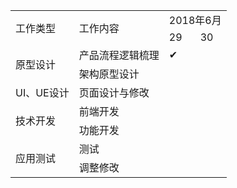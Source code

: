 <head>
<meta http-equiv="Content-Type" content="text/html; charset=UTF-8">
</head>
<body>
	<table>
		<tr>
			<td rowspan=2>工作类型</td>
			<td rowspan=2>工作内容</td>
			<td colspan=2>2018年6月</td>
		</tr>
		<tr>
			<td>29</td>
			<td>30</td>
		</tr>
		<tr>
			<td rowspan=2>原型设计</td>
			<td>产品流程逻辑梳理</td>
			<td class="blue">✔</td>
			<td></td>
		</tr>
		<tr>
			<td>架构原型设计</td>
			<td></td>
			<td></td>
		</tr>
		<tr>
			<td>UI、UE设计</td>
			<td>页面设计与修改</td>
			<td></td>
			<td></td>
		</tr>
		<tr>
			<td rowspan=2>技术开发</td>
			<td>前端开发</td>
			<td class="blue"></td>
			<td></td>
		</tr>
		<tr>
			<td>功能开发</td>
			<td></td>
			<td class="blue"></td>
		</tr>
		<tr>
			<td rowspan=2>应用测试</td>
			<td>测试</td>
			<td></td>
			<td class="blue"></td>
		</tr>
		<tr>
			<td>调整修改</td>
			<td></td>
			<td class="blue"></td>
		</tr>
	</table>
</body>
</html>
